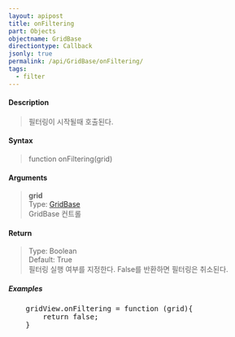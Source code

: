 ```yaml
---
layout: apipost
title: onFiltering
part: Objects
objectname: GridBase
directiontype: Callback
jsonly: true
permalink: /api/GridBase/onFiltering/
tags:
  - filter
---
```



#### Description

> 필터링이 시작될때 호출된다.  

#### Syntax

> function onFiltering(grid)  

#### Arguments  

> **grid**  
> Type: [GridBase](/api/GridBase/)  
> GridBase 컨트롤  

#### Return  

> Type: Boolean   
> Default: True  
> 필터링 실행 여부를 지정한다.  False를 반환하면 필터링은 취소된다.  

##### Examples 

<pre class="prettyprint">
    gridView.onFiltering = function (grid){
	    return false;
	}
</pre>

